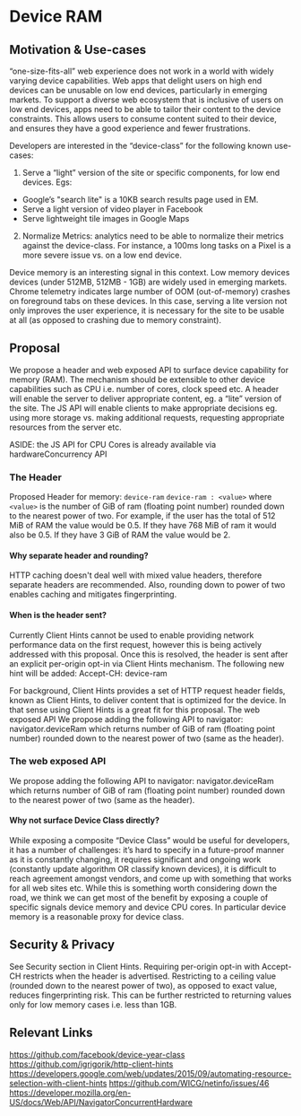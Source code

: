 # Device RAM

## Motivation & Use-cases
“one-size-fits-all” web experience does not work in a world with widely varying device capabilities. Web apps that delight users on high end devices can be unusable on low end devices, particularly in emerging markets.
To support a diverse web ecosystem that is inclusive of users on low end devices, apps need to be able to tailor their content to the device constraints. This allows users to consume content suited to their device, and ensures they have a good experience and fewer frustrations.

Developers are interested in the “device-class” for the following known use-cases:
1. Serve a “light” version of the site or specific components, for low end devices. Egs:
- Google’s "search lite" is a 10KB search results page used in EM. 
- Serve a light version of video player in Facebook
- Serve lightweight tile images in Google Maps
2. Normalize Metrics: analytics need to be able to normalize their metrics against the device-class. 
For instance, a 100ms long tasks on a Pixel is a more severe issue vs. on a low end device.

Device memory is an interesting signal in this context. Low memory devices devices (under 512MB, 512MB - 1GB) are widely used in emerging markets. Chrome telemetry indicates large number of OOM (out-of-memory) crashes on foreground tabs on these devices. In this case, serving a lite version not only improves the user experience, it is necessary for the site to be usable at all (as opposed to crashing due to memory constraint).

## Proposal
We propose a header and web exposed API to surface device capability for memory (RAM). The mechanism should be extensible to other device capabilities such as CPU i.e. number of cores, clock speed etc.
A header will enable the server to deliver appropriate content, eg. a “lite” version of the site.
The JS API will enable clients to make appropriate decisions eg. using more storage vs. making additional requests, requesting appropriate resources from the server etc.

ASIDE: the JS API for CPU Cores is already available via hardwareConcurrency API

### The Header
Proposed Header for memory: `device-ram`
`device-ram : <value>`
where `<value>` is the number of GiB of ram (floating point number) rounded down to the nearest power of two.
For example, if the user has the total of 512 MiB of RAM the value would be 0.5. If they have 768 MiB of ram it would also be 0.5. If they have 3 GiB of RAM the value would be 2.

#### Why separate header and rounding?
HTTP caching doesn't deal well with mixed value headers, therefore separate headers are recommended. Also, rounding down to power of two enables caching and mitigates fingerprinting.

#### When is the header sent? 
Currently Client Hints cannot be used to enable providing network performance data on the first request, however this is being actively addressed with this proposal.
Once this is resolved, the header is sent after an explicit per-origin opt-in via Client Hints mechanism. The following new hint will be added: Accept-CH: device-ram

For background, Client Hints provides a set of HTTP request header fields, known as Client Hints, to deliver content that is optimized for the device. In that sense using Client Hints is a great fit for this proposal.
The web exposed API
We propose adding the following API to navigator: 
navigator.deviceRam
which returns number of GiB of ram (floating point number) rounded down to the nearest power of two (same as the header).

### The web exposed API
We propose adding the following API to navigator: 
navigator.deviceRam
which returns number of GiB of ram (floating point number) rounded down to the nearest power of two (same as the header).

#### Why not surface Device Class directly?
While exposing a composite “Device Class” would be useful for developers, it has a number of challenges: it’s hard to specify in a future-proof manner as it is constantly changing, it requires significant and ongoing work (constantly update algorithm OR classify known devices), it is difficult to reach agreement amongst vendors, and come up with something that works for all web sites etc.
While this is something worth considering down the road, we think we can get most of the benefit by exposing a couple of specific signals device memory and device CPU cores. In particular device memory is a reasonable proxy for device class.

## Security & Privacy
See Security section in Client Hints.
Requiring per-origin opt-in with Accept-CH restricts when the header is advertised.
Restricting to a ceiling value (rounded down to the nearest power of two), as opposed to exact value, reduces fingerprinting risk. This can be further restricted to returning values only for low memory cases i.e. less than 1GB.

## Relevant Links
https://github.com/facebook/device-year-class
https://github.com/igrigorik/http-client-hints
https://developers.google.com/web/updates/2015/09/automating-resource-selection-with-client-hints
https://github.com/WICG/netinfo/issues/46
https://developer.mozilla.org/en-US/docs/Web/API/NavigatorConcurrentHardware


